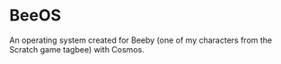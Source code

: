 # BeeOS
An operating system created for Beeby (one of my characters from the Scratch game tagbee) with Cosmos.
